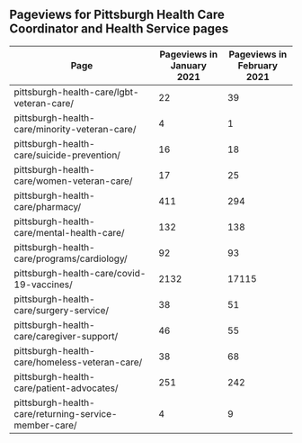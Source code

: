 ## Pageviews for Pittsburgh Health Care Coordinator and Health Service pages 

|	Page	|	Pageviews in January 2021	|	Pageviews in February 2021	|
|	----	|	----	|	----	|
|	pittsburgh-health-care/lgbt-veteran-care/	|	22	|	39	|
|	pittsburgh-health-care/minority-veteran-care/	|	4	|	1	|
|	pittsburgh-health-care/suicide-prevention/	|	16	|	18	|
|	pittsburgh-health-care/women-veteran-care/	|	17	|	25	|
|	pittsburgh-health-care/pharmacy/	|	411	|	294	|
|	pittsburgh-health-care/mental-health-care/	|	132	|	138	|
|	pittsburgh-health-care/programs/cardiology/	|	92	|	93	|
|	pittsburgh-health-care/covid-19-vaccines/	|	2132	|	17115	|
|	pittsburgh-health-care/surgery-service/	|	38	|	51	|
|	pittsburgh-health-care/caregiver-support/	|	46	|	55	|
|	pittsburgh-health-care/homeless-veteran-care/	|	38	|	68	|
|	pittsburgh-health-care/patient-advocates/	|	251	|	242	|
|	pittsburgh-health-care/returning-service-member-care/	|	4	|	9	|
